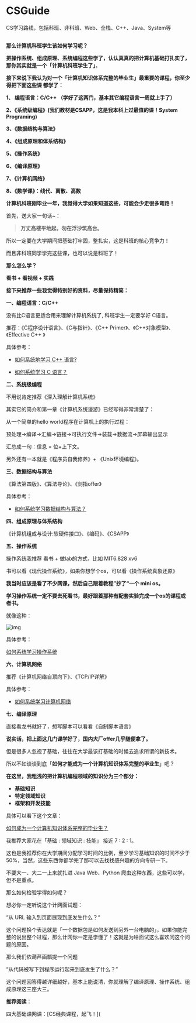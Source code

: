 # CSGuide
CS学习路线，包括科班、非科班、Web、全栈、C++、Java、System等

## 

**那么计算机科班学生该如何学习呢？**

**把操作系统、组成原理、系统编程这些学了，认认真真的把计算机基础打扎实了，那你其实就是一个「计算机科班学生了」**。

**接下来说下我认为对一个「计算机知识体系完整的毕业生」最重要的课程，你至少得把下面这些课 都学了：**

**1、 编程语言：C/C++ （学好了这两门，基本其它编程语言一周就上手了）**

**2、《系统级编程》(我们教材是CSAPP，这是我本科上过最值的课！System Programing)**

**3、《数据结构与算法》**

**4、《组成原理和体系结构》**

**5、《操作系统》**

**6、《编译原理》**

**7、《计算机网络》**

**8、《数学课》：线代、离散、高数**

**计算机科班刚毕业一年，我觉得大学如果知道这些，可能会少走很多弯路！**

 

首先，送大家一句话~：

> **万丈高楼平地起，勿在浮沙筑高台。**

所以一定要在大学期间把基础打牢固，整扎实，这是科班的核心竞争力！

而且非科班同学学完这些课，也可以说是科班了！

**那么怎么学？**

**看书 + 看视频 + 实践**

**接下来推荐一些我觉得特别好的资料，尽量保持精简：**

**一、编程语言：C/C++**

没有比C语言更适合用来理解计算机系统了, 科班学生一定要学好 C语言。

推荐：《C程序设计语言》、《C与指针》、《C++ Primer》、《C++对象模型》、《Effective C++ 》

具体参考：

* [如何系统地学习 C++ 语言?](https://mp.weixin.qq.com/s/WW_X12bTm94iaCgWBgYtJw)

* [如何系统学习 C 语言？](https://mp.weixin.qq.com/s/SQESC1_zv-EfNzyPrA8HsQ)

**二、系统级编程**

不用说肯定推荐《深入理解计算机系统》

其实它的简介和第一章《计算机系统漫游》已经写得非常清楚了：

从一个简单的hello world程序在计算机上的执行过程：

预处理->编译->汇编->链接->可执行文件->装载->数据流->屏幕输出显示

汇总成一句：信息 = 位+上下文。

另外还有一本就是《程序员自我修养》+ 《Unix环境编程》。



**三、数据结构与算法**

《算法第四版》、《算法导论》、《剑指offer》

具体参考：

* [如何系统学习数据结构与算法？](https://mp.weixin.qq.com/s/D6DG03zPAQui52TQO5qS_Q)

**四、组成原理与体系结构**

《计算机组成与设计:软硬件接口》、《编码》、《CSAPP》

**五、操作系统**

操作系统我推荐 看书 + 做lab的方式，比如 MIT6.828 xv6

书可以看《现代操作系统》，如果你想学个os，可以看《操作系统真象还原》

**我当时应该是看了不少网课，然后自己跟着教程”抄了“一个 mini os。**

**学习操作系统一定不要去死看书，最好跟着那种有配套实验完成一个os的课程或者书。**

就像这种：

![img](https://pic1.zhimg.com/50/v2-4f226a4915afb42a07a8f01d0c1b1f21_720w.jpg?source=c8b7c179)

具体参考：

[如何系统学习操作系统](https://mp.weixin.qq.com/s/sfAsq2wXpRfXwc6XJIr5Ww)

**六、计算机网络**

推荐《计算机网络自顶向下》、《TCP/IP详解》

具体参考：

* [如何系统学习计算机网络](https://mp.weixin.qq.com/s/bc_PoBGfdcCbtaHMo0Jezg)

**七、编译原理**

直接看龙书就好了，想写脚本可以看看《自制脚本语言》

**说实话，把上面这几门课学好了，国内大厂offer几乎随便拿了。**

 但是很多人忽视了基础，往往在大学最该打基础的时候去追求所谓的新技术。  

所以不如谈谈到底「**如何才能成为一个计算机知识体系完整的毕业生**」吧？

**在这里，我粗浅的把计算机编程领域的知识分为三个部分：**

- **基础知识**
- **特定领域知识**
- **框架和开发技能**

具体可以看下这个文章：

[如何成为一个计算机知识体系完整的毕业生？](https://mp.weixin.qq.com/s/d1cyKnYXGUFZ0yeTeZ0wYw)



我推荐大家花在「基础 : 领域知识 : 技能」 接近 7 : 2 : 1。 

这也是我推荐你在大学期间分配学习时间的比例，至少学习基础知识的时间不少于 50%，当然，这些东西你都学完了那可以去找找感兴趣的方向专研一下。

不要大一、大二一上来就扎进 Java Web、Python 爬虫这种东西，这些可以学，但不是重点。

那么如何检验学得如何呢？

想必你一定听说这个计网面试题：

“从 URL 输入到页面展现到底发生什么？“

这个问题换个表达就是「一个数据包是如何发送到另外一台电脑的」，如果你能完整的说出整个过程，那么计网你一定是学懂了！这就是为啥面试这么喜欢问这个问题的原因。

那么我们依葫芦画瓢提一个问题

“从代码被写下到程序运行起来到底发生了什么？”

这个问题回答得越详细越好，基本上能说清，你就理解了编译原理、操作系统、组成原理这三座大三。

**推荐阅读**：

四大基础课网课：[CS经典课程，起飞！](
